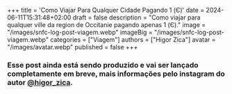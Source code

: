 +++
title = 'Como Viajar Para Qualquer Cidade Pagando 1 (Є)'
date = 2024-06-11T15:31:48+02:00
draft = false
description = "Como viajar para qualquer ville da region de Occitanie pagando apenas 1 (Є)."
image = "/images/snfc-log-post-viagem.webp"
imageBig = "/images/snfc-log-post-viagem.webp"
categories = ["Viagem"]
authors = ["Higor Zica"]
avatar = "/images/avatar.webp"
published = false
+++

### Esse post ainda está sendo produzido e vai ser lançado completamente em breve, mais informações pelo instagram do autor [@higor_zica](https://www.instagram.com/higor_zica/).
